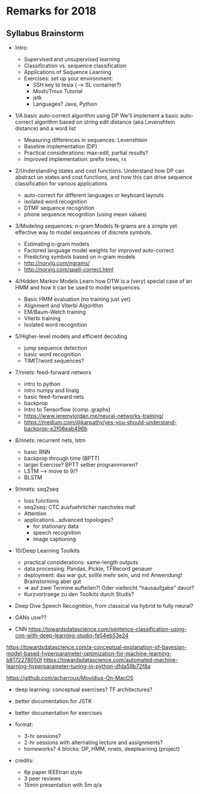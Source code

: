 # Remarks for 2018

## Syllabus Brainstorm

- Intro:
	+ Supervised and unsupervised learning
	+ Classification vs. sequence classification
	+ Applications of Sequence Learning
	+ Exercises: set up your environment:
		* SSH key to tesla (--> SL container?)
		* Mosh/Tmux Tutorial
		* jstk
		* Languages? Java, Python
- 1/A basic auto-correct algorithm using DP
	We'll implement a basic auto-correct algorithm based on string edit distance (aka Levenshtein distance) and a word list
	+ Measuring differences in sequences: Levenshtein
	+ Baseline implementation (DP)
	+ Practical considerations: max-edit, partial results?
	+ Improved implementation: prefix trees, rx
- 2/Understanding states and cost functions.
	Understand how DP can abstract on states and cost functions, and how this can drive sequence classification for various applications
	+ auto-correct for different languages or keyboard layouts
	+ isolated word recognition
	+ DTMF sequence recognition
	+ phone sequence recognition (using mean values)
- 3/Modeling sequences: n-gram Models
	N-grams are a simple yet effective way to model sequences of discrete symbols.
	+ Estimating n-gram models
	+ Factored language model weights for improved auto-correct
	+ Predicting symbols based on n-gram models
	+ http://norvig.com/ngrams/
	+ http://norvig.com/spell-correct.html
- 4/Hidden Markov Models
	Learn how DTW is a (very) special case of an HMM and how it can be used to model sequences.
	+ Basic HMM evaluation (no training just yet)
	+ Alignment and Viterbi Algorithm
	+ EM/Baum-Welch training
	+ Viterbi training
	+ Isolated word recognition
- 5/Higher-level models and efficient decoding
	+ jump sequence detection
	+ basic word recognition
	+ TIMIT/word sequences?
- 7/nnets: feed-forward networs
	+ intro to python
	+ intro numpy and linalg
	+ basic feed-forward nets
	+ backprop
	+ Intro to Tensorflow (comp. graphs)
	+ https://www.jeremyjordan.me/neural-networks-training/
	+ https://medium.com/@karpathy/yes-you-should-understand-backprop-e2f06eab496b
- 8/nnets: recurrent nets, lstm
	+ basic RNN
	+ backprop through time (BPTT)
	+ larger Exercise? BPTT selber programmieren?
	+ LSTM --> move to 9/?
	+ BLSTM 
- 9/nnets: seq2seq
	+ loss functions
	+ seq2seq: CTC ausfuehrlicher naechstes mal!
	+ Attention
	+ applications...advanced topologies?
		+ for stationary data
		+ speech recognition
		+ image captioning
- 10/Deep Learning Toolkits
	+ practical considerations: same-length outputs
	+ data processing: Pandas, Pickle, TFRecord genauer
	+ deployment: das war gut, sollte mehr sein, und mit Anwendung! Brainstorming aber gut
	+ => auf zwei Termine aufteilen?! Oder vielleicht "hausaufgabe" davor?
	+ Kurzvortraege zu den Toolkits durch Studis?

- Deep Dive Speech Recognition, from classical via hybrid to fully neural?

- GANs usw??
- CNN https://towardsdatascience.com/sentence-classification-using-cnn-with-deep-learning-studio-fe54eb53e24

https://towardsdatascience.com/a-conceptual-explanation-of-bayesian-model-based-hyperparameter-optimization-for-machine-learning-b8172278050f
https://towardsdatascience.com/automated-machine-learning-hyperparameter-tuning-in-python-dfda59b72f8a

https://github.com/acharroux/Movidius-On-MacOS

- deep learning: conceptual exercises? TF architectures?

- better documentation for JSTK
- better documentation for exercises
- format:
	+ 3-hr sessions?
	+ 2-hr sessions with alternating lecture and assignments?
	+ homeworks? 4 blocks: DP, HMM, nnets, deeplearning (project)
- credits:
	+ 6p paper IEEEtran style
	+ 3 peer reviews
	+ 15min presentation with 5m q/a
